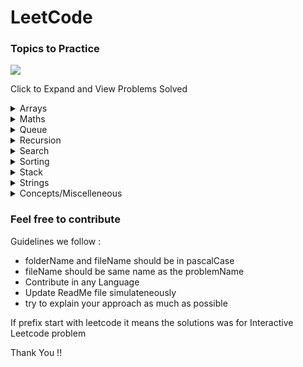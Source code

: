 # LeetCode 

### Topics to Practice

<a href ="https://github.com/Jiganesh/High-On-DSA/blob/main/.dev/allProblemsSolved.md"><img src="https://img.shields.io/badge/Total Problems Solved -87-brightgreen?"></a>



Click to Expand and View Problems Solved
<details>
<summary>Arrays</summary>

- https://leetcode.com/problems/two-sum/ (Easy)
- https://leetcode.com/problems/two-sum-ii-input-array-is-sorted/ (Easy)
- https://leetcode.com/problems/build-array-from-permutation/ (Easy)
- https://leetcode.com/problems/concatenation-of-array/ (Easy)
- https://leetcode.com/problems/running-sum-of-1d-array/ (Easy)
- https://leetcode.com/problems/richest-customer-wealth/ (Easy)
- https://leetcode.com/problems/shuffle-the-array/ (Easy)
- https://leetcode.com/problems/number-of-good-pairs/ (Easy)
- https://leetcode.com/problems/how-many-numbers-are-smaller-than-the-current-number/ (Easy)
- https://leetcode.com/problems/create-target-array-in-the-given-order/ (Easy)
- https://leetcode.com/problems/check-if-the-sentence-is-pangram/ (Easy)
- https://leetcode.com/problems/count-items-matching-a-rule/ (Easy)
- https://leetcode.com/problems/find-the-highest-altitude/ (Easy)
- https://leetcode.com/problems/flipping-an-image/ (Easy)
- https://leetcode.com/problems/find-first-palindromic-string-in-the-array/ (Easy)
- https://leetcode.com/problems/matrix-diagonal-sum/ (Easy)
- https://leetcode.com/problems/maximum-subarray/ (Easy)
- https://leetcode.com/problems/kids-with-the-greatest-number-of-candies/ (Easy)
- https://leetcode.com/problems/kids-with-the-greatest-number-of-candies/ (Easy)
- https://leetcode.com/problems/transpose-matrix/ (Easy)
- https://leetcode.com/problems/find-numbers-with-even-number-of-digits/ (Easy)
- https://leetcode.com/problems/add-to-array-form-of-integer/ (Easy)
- https://leetcode.com/problems/maximum-population-year/ (Easy)
- https://leetcode.com/problems/find-n-unique-integers-sum-up-to-zero/ (Easy)
- https://leetcode.com/problems/determine-whether-matrix-can-be-obtained-by-rotation/ (Easy)
- https://leetcode.com/problems/cells-with-odd-values-in-a-matrix/ (Easy)
- https://leetcode.com/problems/matrix-diagonal-sum/ (Easy)
- https://leetcode.com/problems/plus-one/ (Easy)
- https://leetcode.com/problems/lucky-numbers-in-a-matrix/ (Easy)
- https://leetcode.com/problems/reshape-the-matrix/ (Easy)
- https://leetcode.com/problems/remove-duplicates-from-sorted-array/ (Easy)


</details>

<details>
<summary>Maths</summary>

- https://leetcode.com/problems/find-numbers-with-even-number-of-digits/ (Easy)
</details>

<details>
<summary>Queue</summary>

- https://leetcode.com/problems/implement-queue-using-stacks/ (Easy)
- https://leetcode.com/problems/time-needed-to-buy-tickets/ (Easy)
- [https://www.codingninjas.com/reverse-first-k-elements-of-queue](https://www.codingninjas.com/codestudio/guided-paths/data-structures-algorithms/content/118523/offering/1380947?leftPanelTab=0) (Easy)
- https://leetcode.com/problems/design-circular-queue/ (Medium)
- https://leetcode.com/problems/find-the-winner-of-the-circular-game/ (Medium)
- https://leetcode.com/problems/design-front-middle-back-queue/ (Medium)
- https://leetcode.com/problems/product-of-the-last-k-numbers/ (Medium)
</details>

<details>
<summary>Recursion</summary>

- https://leetcode.com/problems/number-of-steps-to-reduce-a-number-to-zero/ (Easy)

</details>


<details>
<summary>Search</summary>

- https://leetcode.com/problems/binary-search/ (Very Easy)
- https://leetcode.com/problems/richest-customer-wealth/ (Very Easy)
- https://leetcode.com/problems/sqrtx/ (Very Easy)
- https://leetcode.com/problems/first-bad-version/ (Very Easy)
- https://leetcode.com/problems/valid-perfect-square/ (Very Easy)
- https://leetcode.com/problems/guess-number-higher-or-lower/ (Very Easy)
- https://leetcode.com/problems/find-smallest-letter-greater-than-target/ (Easy)
- https://leetcode.com/problems/peak-index-in-a-mountain-array/ (Easy)
- https://leetcode.com/problems/find-peak-element/ (Easy)
- https://leetcode.com/problems/arranging-coins/ (Easy)
- https://leetcode.com/problems/check-if-n-and-its-double-exist/ (Easy)
- https://leetcode.com/problems/fair-candy-swap/ (Easy)
- https://leetcode.com/problems/kth-missing-positive-number/ (Easy)
- https://leetcode.com/problems/intersection-of-two-arrays/ (Easy)
- https://leetcode.com/problems/intersection-of-two-arrays-ii/ (Easy)
- https://leetcode.com/problems/special-array-with-x-elements-greater-than-or-equal-x/ (Easy)
- https://leetcode.com/problems/search-insert-position/ (Easy)
- https://leetcode.com/problems/count-negative-numbers-in-a-sorted-matrix/ (Easy)
- https://www.geeksforgeeks.org/find-rotation-count-rotated-sorted-array/ (Easy)
- https://leetcode.com/problems/find-first-and-last-position-of-element-in-sorted-array/ (Easy)
- https://leetcode.com/problems/find-minimum-in-rotated-sorted-array/ (Medium)
- https://leetcode.com/problems/find-right-interval/ (Medium)
- https://leetcode.com/problems/find-peak-element/ (Medium)
- https://leetcode.com/problems/find-peak-element/ (Medium)
- https://leetcode.com/problems/reach-a-number/ (Medium)
- https://leetcode.com/problems/search-a-2d-matrix/ (Medium)
- https://leetcode.com/problems/search-a-2d-matrix-ii/ (Medium)
- https://leetcode.com/problems/search-in-rotated-sorted-array/ (Medium)
- https://leetcode.com/problems/search-in-rotated-sorted-array-ii/ (Medium)
- https://leetcode.com/problems/single-element-in-a-sorted-array/ (Medium)
- https://leetcode.com/problems/find-in-mountain-array/ (Hard)
</details>

<details>
<summary>Sorting</summary>

- BubbleSort
- CycleSort
    - https://leetcode.com/problems/missing-number/ (Easy)
    - https://leetcode.com/problems/set-mismatch/ (Easy)
    - https://leetcode.com/problems/find-all-numbers-disappeared-in-an-array/ (Easy)
    - https://leetcode.com/problems/find-the-duplicate-number/ (Medium)
    - https://leetcode.com/problems/find-all-duplicates-in-an-array/ (Medium)

- InsertionSort
- SelectionSort
</details>

<details>
<summary>Stack</summary>

- https://leetcode.com/problems/min-stack/ (Easy)
- https://leetcode.com/problems/backspace-string-compare/ (Easy)
- https://leetcode.com/problems/implement-stack-using-queues/ (Easy)
- https://leetcode.com/problems/valid-parentheses/ (Easy)
- https://leetcode.com/problems/next-greater-element-i/ (Easy)
- https://www.interviewbit.com/problems/nearest-smaller-element/# (Easy)
- https://practice.geeksforgeeks.org/problems/sort-a-stack/1 (Easy)
- https://leetcode.com/problems/largest-rectangle-in-histogram/ (Hard)
- https://leetcode.com/problems/maximal-rectangle/ (Hard)
</details>


<details>
<summary>Strings</summary>

- https://leetcode.com/problems/find-first-palindromic-string-in-the-array/ (Easy)
- https://leetcode.com/problems/adding-spaces-to-a-string/ (Medium)

</details>
<details>
<summary>Concepts/Miscelleneous </summary>

- recursion
    - Print Number from 1 to N && from N to 1 && from 1 to N and N to 1 in same
    - Sum and Product (Factorial) of Number from 1 To N
    - Sum and Product of Digits in a  Number
    - Reverse A Number
    - Maximize The Number By Swapping Adjacent Two Digits (Not Yet Solved)

- binarySearch
    - Order Agnostic Binary Search (Binary Search)
    - Search in Infinite Array (Binary Search)
    - Find Binary Search Ceiling Value (Binary Search)
    - Find Binary Search Floor Value(Binary Search)
    - Find Pivot in Rotated Sorted Array (Binary Search)
    - Find Pivot in Rotated Sorted Element with Duplicates  (Binary Search)
    - Rotation Count for Rotated Array (Binary Search)
    - Search in Sorted Row and Column Wise Matrix (Binary Search)
    - Search a Matrix sorted Row and Column wise (Binary Search , Matrix)
    - Search a Sorted Matrix (Binary Search , Matrix)
</details>


### Feel free to contribute
Guidelines we follow :

- folderName and fileName should be in pascalCase
- fileName should be same name as the problemName
- Contribute in any Language
- Update ReadMe file simulateneously
- try to explain your approach as much as possible

If prefix start with leetcode it means the solutions was for Interactive Leetcode problem


Thank You !! 
